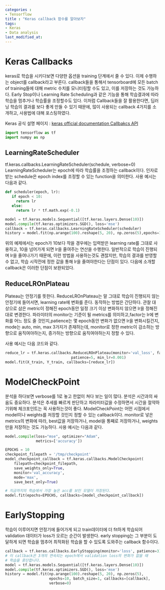 ```yaml
---
categories : 
- Tensorflow
title : "Keras callback 함수를 알아보자"
tags:
- Keras
- Data analysis
last_modified_at:
---
```



# Keras Callbacks

keras로 학습을 시키다보면 다양한 옵션을 training 단계에서 줄 수 있다. 이제 수행하는 object를 callback라고 부른다. callback들을 통해서 tensorboard에 모든 batch of training들에 대해 metric 수치를 모니터링할 수도 있고, 이를 저장하는 것도 가능하다. Early Stop이나 Learning Rate Scheduling과 같은 기능을 통해 학습결과에 따라 학습을 멈추거나 학습률을 조정할수도 있다. 이처럼 Callback들을 잘 활용한다면, 딥러닝 학습의 결과를 보다 좋게 만들 수 있기 때문에, 많이 사용되는 callback 4가지를 소개하고, 사용법에 대해 포스팅하였다.

Keras 공식 설명 페이지 : [keras official documentation Callbakcs API](https://keras.io/api/callbacks/)


```python
import tensorflow as tf
import numpy as np
```

## LearningRateScheduler
tf.keras.callbacks.LearningRateScheduler(schedule, verbose=0)
   LearningRateScheduler는 epoch에 따라 학습률을 조정하는 callback이다. 인자로 받는 schedule은 epoch index를 조정할 수 있는 function을 의미한다. 사용 예시는 다음과 같다.


```python
def scheduler(epoch, lr):
   if epoch < 10:
     return lr
   else:
     return lr * tf.math.exp(-0.1)

model = tf.keras.models.Sequential([tf.keras.layers.Dense(10)])
model.compile(tf.keras.optimizers.SGD(), loss='mse')
callback = tf.keras.callbacks.LearningRateScheduler(scheduler)
history = model.fit(np.arange(100).reshape(5, 20), np.zeros(5),epochs=15, callbacks=[callback], verbose=0)
```

   위의 예제에서는 epoch가 10보다 작을 경우에는 입력받은 learning rate를 그대로 사용하고, 10을 넘어가게 되면 lr을 줄여주는 연산을 수행한다. 일반적으로 학습이 진행되며 lr을 줄여나가기 때문에, 이런 방법을 사용하는것도 괜찮지만, 학습의 결과를 반영할 수 없고, 학습 시작전에 정한 값을 통해 lr을 줄여야한다는 단점이 있다. 다음에 소개할 callback은 이러한 단점이 보완되었다.

## ReduceLROnPlateau

Plateau는 안정기를 뜻한다. ReduceLROnPlateau는 말 그대로 학습이 진행되지 않는 안정기에 들어서면, learning rate에 변화를 준다. 동작하는 방법은 간단하다. 관찰 대상으로 삼은 metric이 정해진 epoch동안 일정 크기 이상 변화하지 않으면 lr을 정해진대로 변경한다. 파라미터의 monitor는 기준이 될 metrics를 의미하고,factor는 lr에 변화를 어느 정도 줄 것인지,patience는 몇 epoch동안 변화가 없으면 lr을 변화시킬건지, mode는 auto, min, max 3가지가 존재하는데, monitor로 정한 metric이 감소하는 방향으로 움직여야하는지, 증가하는 방향으로 움직여야하는지 정할 수 있다.

사용 예시는 다음 코드와 같다.


```python
reduce_lr = tf.keras.callbacks.ReduceLROnPlateau(monitor='val_loss', factor=0.2,
                              patience=5, min_lr=0.001)
model.fit(X_train, Y_train, callbacks=[reduce_lr])
```

# ModelCheckPoint

분석을 하다보면 verbose를 1로 놓고 한없이 쳐다 보는 일이 많다. 분석은 시간과의 싸움도 중요하다. 분석은 추세를 빠르게 판단하고 파라미터값을 수정하면서 시간을 절약하기위해 체크포인트는 꼭 사용하는것이 좋다.
ModelCheckPoint는 어떤 시점에서 model이나 weights를 저장할 것인지 정할 수 있는 callback이다. monitor로 넣은 metrics의 변화에 따라, best값을 저장하거나, model을 통째로 저장하거나, weights만을 저장하는 것도 가능하다. 사용 예시는 다음과 같다.


```python
model.compile(loss="mse", optimizer="Adam",
              metrics=['accuracy'])

EPOCHS = 10
checkpoint_filepath = '/tmp/checkpoint'
model_checkpoint_callback = tf.keras.callbacks.ModelCheckpoint(
    filepath=checkpoint_filepath,
    save_weights_only=True,
    monitor='val_accuracy',
    mode='max',
    save_best_only=True)

# 지금까지의 학습에서 가장 높은 acc를 보인 모델이 저장된다.
model.fit(epochs=EPOCHS, callbacks=[model_checkpoint_callback])
```

# EarlyStopping

학습이 이루어지면 안정기에 들어가게 되고 train데이터에 더 fit하게 학습되어 validation 데이터가 loss가 오르는 순간이 발생한다. early stopping는 그 부분이 도달하게 되면 학습을 멈추어 최적화된 학습을 할 수 있도록 도와주는 callback 함수이다.


```python
callback = tf.keras.callbacks.EarlyStopping(monitor='loss', patience=3)
# 이 callback은 3개의 연속되는 epoch에서 validation loss의 변화가 없을 때  
# 학습을 중단합니다.
model = tf.keras.models.Sequential([tf.keras.layers.Dense(10)])
model.compile(tf.keras.optimizers.SGD(), loss='mse')
history = model.fit(np.arange(100).reshape(5, 20), np.zeros(5),
                    epochs=10, batch_size=1, callbacks=[callback],
                    verbose=0)
```



